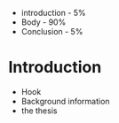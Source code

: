 
- introduction - 5%
- Body - 90%
- Conclusion - 5%


# Introduction

- Hook
- Background information
- the thesis